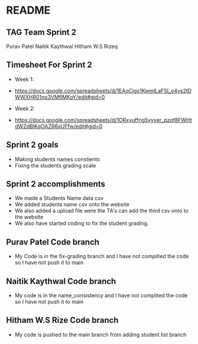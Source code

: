 # README

## TAG Team Sprint 2
Purav Patel
Naitik Kaythwal
Hitham W.S Rizeq

## Timesheet For Sprint 2
* Week 1:
* https://docs.google.com/spreadsheets/d/1EAoCjgx1KwmlLaFSI_o4ys2tDWWXHR01no3VMflMKoY/edit#gid=0 

* Week 2:
* https://docs.google.com/spreadsheets/d/1ORxyuffng5yyver_pzqf8FWHtdWZdBlKqOAZR6xUFfw/edit#gid=0

## Sprint 2 goals
* Making students names constients
* Fixing the students grading scale

## Sprint 2 accomplishments
* We made a Students Name data csv
* We added students name csv onto the website
* We also added a upload file were the TA's can add the third csv onto to the website 
* We also have started coding to fix the student grading.

## Purav Patel Code branch
* My Code is in the fix-grading branch and I have not complited the code so I have not push it to main

## Naitik Kaythwal Code branch
* My code is in the name_consistency and I have not complited the code so I have not push it to main

## Hitham W.S Rize Code branch
* My code is pushed to the main branch from adding student list branch 